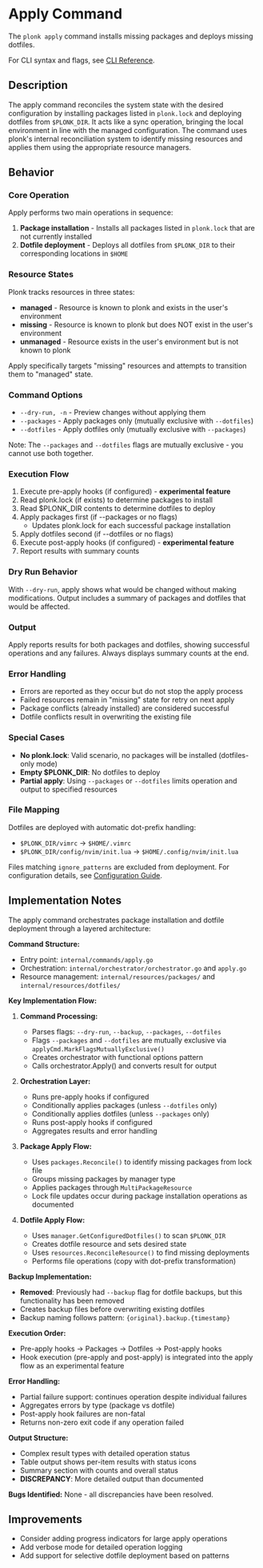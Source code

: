 # Apply Command

The `plonk apply` command installs missing packages and deploys missing dotfiles.

For CLI syntax and flags, see [CLI Reference](../cli.md#plonk-apply).

## Description

The apply command reconciles the system state with the desired configuration by installing packages listed in `plonk.lock` and deploying dotfiles from `$PLONK_DIR`. It acts like a sync operation, bringing the local environment in line with the managed configuration. The command uses plonk's internal reconciliation system to identify missing resources and applies them using the appropriate resource managers.

## Behavior

### Core Operation

Apply performs two main operations in sequence:
1. **Package installation** - Installs all packages listed in `plonk.lock` that are not currently installed
2. **Dotfile deployment** - Deploys all dotfiles from `$PLONK_DIR` to their corresponding locations in `$HOME`

### Resource States

Plonk tracks resources in three states:
- **managed** - Resource is known to plonk and exists in the user's environment
- **missing** - Resource is known to plonk but does NOT exist in the user's environment
- **unmanaged** - Resource exists in the user's environment but is not known to plonk

Apply specifically targets "missing" resources and attempts to transition them to "managed" state.

### Command Options

- `--dry-run, -n` - Preview changes without applying them
- `--packages` - Apply packages only (mutually exclusive with `--dotfiles`)
- `--dotfiles` - Apply dotfiles only (mutually exclusive with `--packages`)

Note: The `--packages` and `--dotfiles` flags are mutually exclusive - you cannot use both together.

### Execution Flow

1. Execute pre-apply hooks (if configured) - **experimental feature**
2. Read plonk.lock (if exists) to determine packages to install
3. Read $PLONK_DIR contents to determine dotfiles to deploy
4. Apply packages first (if --packages or no flags)
   - Updates plonk.lock for each successful package installation
5. Apply dotfiles second (if --dotfiles or no flags)
6. Execute post-apply hooks (if configured) - **experimental feature**
7. Report results with summary counts

### Dry Run Behavior

With `--dry-run`, apply shows what would be changed without making modifications. Output includes a summary of packages and dotfiles that would be affected.

### Output

Apply reports results for both packages and dotfiles, showing successful operations and any failures. Always displays summary counts at the end.

### Error Handling

- Errors are reported as they occur but do not stop the apply process
- Failed resources remain in "missing" state for retry on next apply
- Package conflicts (already installed) are considered successful
- Dotfile conflicts result in overwriting the existing file

### Special Cases

- **No plonk.lock**: Valid scenario, no packages will be installed (dotfiles-only mode)
- **Empty $PLONK_DIR**: No dotfiles to deploy
- **Partial apply**: Using `--packages` or `--dotfiles` limits operation and output to specified resources

### File Mapping

Dotfiles are deployed with automatic dot-prefix handling:
- `$PLONK_DIR/vimrc` → `$HOME/.vimrc`
- `$PLONK_DIR/config/nvim/init.lua` → `$HOME/.config/nvim/init.lua`

Files matching `ignore_patterns` are excluded from deployment. For configuration details, see [Configuration Guide](../configuration.md#ignore-patterns).

## Implementation Notes

The apply command orchestrates package installation and dotfile deployment through a layered architecture:

**Command Structure:**
- Entry point: `internal/commands/apply.go`
- Orchestration: `internal/orchestrator/orchestrator.go` and `apply.go`
- Resource management: `internal/resources/packages/` and `internal/resources/dotfiles/`

**Key Implementation Flow:**

1. **Command Processing:**
   - Parses flags: `--dry-run`, `--backup`, `--packages`, `--dotfiles`
   - Flags `--packages` and `--dotfiles` are mutually exclusive via `applyCmd.MarkFlagsMutuallyExclusive()`
   - Creates orchestrator with functional options pattern
   - Calls orchestrator.Apply() and converts result for output

2. **Orchestration Layer:**
   - Runs pre-apply hooks if configured
   - Conditionally applies packages (unless `--dotfiles` only)
   - Conditionally applies dotfiles (unless `--packages` only)
   - Runs post-apply hooks if configured
   - Aggregates results and error handling

3. **Package Apply Flow:**
   - Uses `packages.Reconcile()` to identify missing packages from lock file
   - Groups missing packages by manager type
   - Applies packages through `MultiPackageResource`
   - Lock file updates occur during package installation operations as documented

4. **Dotfile Apply Flow:**
   - Uses `manager.GetConfiguredDotfiles()` to scan `$PLONK_DIR`
   - Creates dotfile resource and sets desired state
   - Uses `resources.ReconcileResource()` to find missing deployments
   - Performs file operations (copy with dot-prefix transformation)

**Backup Implementation:**
- **Removed**: Previously had `--backup` flag for dotfile backups, but this functionality has been removed
- Creates backup files before overwriting existing dotfiles
- Backup naming follows pattern: `{original}.backup.{timestamp}`

**Execution Order:**
- Pre-apply hooks → Packages → Dotfiles → Post-apply hooks
- Hook execution (pre-apply and post-apply) is integrated into the apply flow as an experimental feature

**Error Handling:**
- Partial failure support: continues operation despite individual failures
- Aggregates errors by type (package vs dotfile)
- Post-apply hook failures are non-fatal
- Returns non-zero exit code if any operation failed

**Output Structure:**
- Complex result types with detailed operation status
- Table output shows per-item results with status icons
- Summary section with counts and overall status
- **DISCREPANCY**: More detailed output than documented

**Bugs Identified:**
None - all discrepancies have been resolved.

## Improvements

- Consider adding progress indicators for large apply operations
- Add verbose mode for detailed operation logging
- Add support for selective dotfile deployment based on patterns

